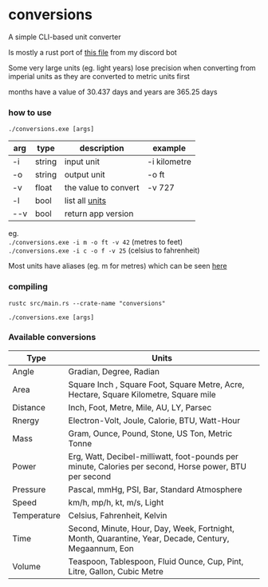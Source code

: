 # conversions

A simple CLI-based unit converter

Is mostly a rust port of [this file](https://github.com/sbrstrkkdwmdr/sbrbot/blob/main/src/vars/conversions.ts) from my discord bot

Some very large units (eg. light years) lose precision when converting from imperial units as they are converted to metric units first

months have a value of 30.437 days and years are 365.25 days

### how to use

`./conversions.exe [args]`

| arg | type   | description                              | example      |
| --- | ------ | ---------------------------------------- | ------------ |
| -i  | string | input unit                               | -i kilometre |
| -o  | string | output unit                              | -o ft        |
| -v  | float  | the value to convert                     | -v 727       |
| -l  | bool   | list all [units](#available-conversions) |              |
| --v | bool   | return app version                       |              |

eg. </br>
`./conversions.exe -i m -o ft -v 42` (metres to feet)</br>
`./conversions.exe -i c -o f -v 25` (celsius to fahrenheit)</br>

Most units have aliases (eg. m for metres) which can be seen [here](https://sbrstrkkdwmdr.github.io/projects/conversions)

### compiling

`rustc src/main.rs --crate-name "conversions"`

`./conversions.exe [args]`

### Available conversions

| Type        | Units                                                                                                  |
| ----------- | ------------------------------------------------------------------------------------------------------ |
| Angle       | Gradian, Degree, Radian                                                                                |
| Area        | Square Inch , Square Foot, Square Metre, Acre, Hectare, Square Kilometre, Square mile                  |
| Distance    | Inch, Foot, Metre, Mile, AU, LY, Parsec                                                                |
| Rnergy      | Electron-Volt, Joule, Calorie, BTU, Watt-Hour                                                          |
| Mass        | Gram, Ounce, Pound, Stone, US Ton, Metric Tonne                                                        |
| Power       | Erg, Watt, Decibel-milliwatt, foot-pounds per minute, Calories per second, Horse power, BTU per second |
| Pressure    | Pascal, mmHg, PSI, Bar, Standard Atmosphere                                                            |
| Speed       | km/h, mp/h, kt, m/s, Light                                                                             |
| Temperature | Celsius, Fahrenheit, Kelvin                                                                            |
| Time        | Second, Minute, Hour, Day, Week, Fortnight, Month, Quarantine, Year, Decade, Century, Megaannum, Eon   |
| Volume      | Teaspoon, Tablespoon, Fluid Ounce, Cup, Pint, Litre, Gallon, Cubic Metre                               |
